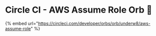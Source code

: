 # Circle CI - AWS Assume Role Orb 🔮

{% embed url="https://circleci.com/developer/orbs/orb/underw8/aws-assume-role" %}



